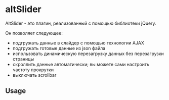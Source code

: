 # altSlider
AltSlider  - это плагин, реализованный с помощью библиотеки jQuery. 

Он позволяет следующее:
- подгружать данные в слайдер с помощью технологии AJAX
- подгружать готовые данные из json файла
- использовать динамическую перезагрузку данных без перезагрузки страницы
- скроллить данные автоматически; вы можете сами настроить частоту прокрутки
- выключать scrollbar

## Usage
